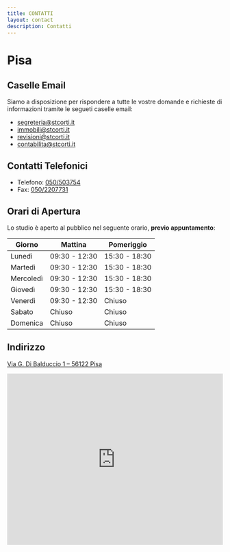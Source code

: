```yaml
---
title: CONTATTI
layout: contact
description: Contatti
---
```



# **Pisa**

## Caselle Email

Siamo a disposizione per rispondere a tutte le vostre domande e richieste di informazioni tramite le segueti caselle email:
* [segreteria@stcorti.it](mailto:segreteria@stcorti.it)
* [immobili@stcorti.it](mailto:immobili@stcorti.it)
* [revisioni@stcorti.it](mailto:revisioni@stcorti.it)
* [contabilita@stcorti.it](mailto:contabilita@stcorti.it)

## Contatti Telefonici

* Telefono: [050/503754](tel:+39050503754)
* Fax: [050/2207731](tel:+390502207731)

## Orari di Apertura

Lo studio è aperto al pubblico nel seguente orario, **previo appuntamento**:

| Giorno       | Mattina           | Pomeriggio           |
| ------------ | ----------------- | -------------------- |
| Lunedì       | 09:30 - 12:30     | 15:30 - 18:30        |
| Martedì      | 09:30 - 12:30     | 15:30 - 18:30        |
| Mercoledì    | 09:30 - 12:30     | 15:30 - 18:30        |
| Giovedì      | 09:30 - 12:30     | 15:30 - 18:30        |
| Venerdì      | 09:30 - 12:30     | Chiuso               |
| Sabato       | Chiuso            | Chiuso               |
| Domenica     | Chiuso            | Chiuso               |

## Indirizzo

[Via G. Di Balduccio 1 – 56122 Pisa](https://maps.app.goo.gl/geLkk9JaTqcXUK5k9)

<iframe src="https://www.google.com/maps/embed?pb=!1m14!1m8!1m3!1d5628.30309249613!2d10.387411083498339!3d43.70866166176071!3m2!1i1024!2i768!4f13.1!3m3!1m2!1s0x12d591756d239215%3A0xcbd86926e46cff1!2sCorti%20Dr.%20Giorgio!5e0!3m2!1sen!2suk!4v1707263980084!5m2!1sen!2suk" width="100%" height="400" style="border:0;" allowfullscreen="" loading="lazy" referrerpolicy="no-referrer-when-downgrade"></iframe>
